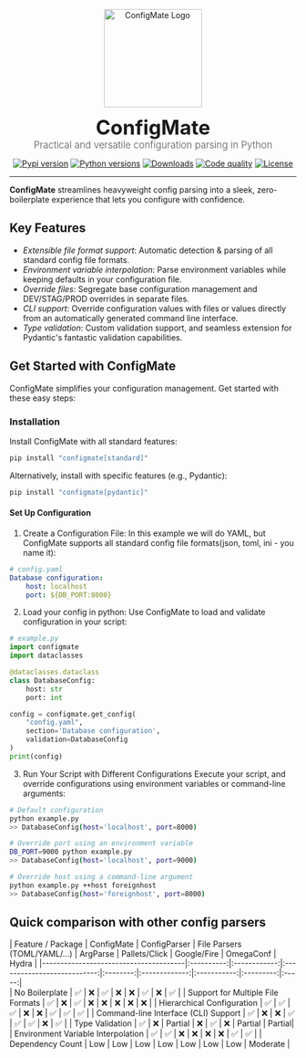 <p align="center">
    <a href="#readme">
        <img alt="ConfigMate Logo" src="https://i.imgur.com/7DaKfnc.png" style="height: 172px;">
    </a>
</p>
<h1 align="center" style="font-size: 2.5em; margin: 0; padding: 0;">ConfigMate</h1>
<p align="center" style="font-size: 1.2em; font-weight: 300; color: #555; margin: 0;">
    Practical and versatile configuration parsing in Python
</p>
<p align="center">
    <a href="https://pypi.python.org/pypi/configmate"><img alt="Pypi version" src="https://img.shields.io/pypi/v/configmate.svg"></a>
    <a href="https://pypi.python.org/pypi/configmate"><img alt="Python versions" src="https://img.shields.io/badge/python-3.8%5E-blue.svg"></a>
    <a href="https://pypi.python.org/pypi/configmate"><img alt="Downloads" src="https://img.shields.io/pypi/dm/configmate"></a>
    <a href="https://app.codacy.com/gh/ArthurBook/configmate/dashboard"><img alt="Code quality" src="https://img.shields.io/codacy/grade/451b032d35a2452ea05f14d66c30c8f3.svg"></a>
    <a href="https://github.com/ArthurBook/configmate/blob/master/LICENSE"><img alt="License" src="https://img.shields.io/github/license/ArthurBook/configmate"></a>
</p>

***

**ConfigMate** streamlines heavyweight config parsing into a sleek, zero-boilerplate experience that lets you configure with confidence.

## Key Features

* *Extensible file format support*: Automatic detection & parsing of all standard config file formats.
* *Environment variable interpolation*: Parse environment variables while keeping defaults in your configuration file.
* *Override files*: Segregate base configuration management and DEV/STAG/PROD overrides in separate files.
* *CLI support*: Override configuration values with files or values directly from an automatically generated command line interface.
* *Type validation*: Custom validation support, and seamless extension for Pydantic's fantastic validation capabilities.

## Get Started with ConfigMate

ConfigMate simplifies your configuration management. Get started with these easy steps:

### Installation

Install ConfigMate with all standard features:

```bash
pip install "configmate[standard]"
```

Alternatively, install with specific features (e.g., Pydantic):

```bash
pip install "configmate[pydantic]"
```

#### Set Up Configuration

1. Create a Configuration File:
   In this example we will do YAML, but ConfigMate supports all standard config file formats(json, toml, ini - you name it):

```yaml
# config.yaml
Database configuration:
    host: localhost
    port: ${DB_PORT:8000}
```

2. Load your config in python:
   Use ConfigMate to load and validate configuration in your script:

```python
# example.py
import configmate
import dataclasses

@dataclasses.dataclass
class DatabaseConfig:
    host: str
    port: int

config = configmate.get_config(
    "config.yaml", 
    section='Database configuration', 
    validation=DatabaseConfig
)
print(config)
```

3. Run Your Script with Different Configurations
   Execute your script, and override configurations using environment variables or command-line arguments:

```bash
# Default configuration
python example.py 
>> DatabaseConfig(host='localhost', port=8000)

# Override port using an environment variable
DB_PORT=9000 python example.py
>> DatabaseConfig(host='localhost', port=9000)

# Override host using a command-line argument
python example.py ++host foreignhost
>> DatabaseConfig(host='foreignhost', port=8000)
```

## Quick comparison with other config parsers

| Feature / Package                     | ConfigMate | ConfigParser | File Parsers (TOML/YAML/...) | ArgParse | Pallets/Click | Google/Fire | OmegaConf | Hydra |
|---------------------------------------|:----------:|:------------:|:---------------------------:|:--------:|:-------------:|:-----------:|:---------:|:-----:|\
| No Boilerplate                        |     ✅     |      ❌      |              ✅             |    ❌    |      ❌       |     ✅      |    ❌     |  ✅   |
| Support for Multiple File Formats     |     ✅     |      ❌      |              ✅             |    ❌    |      ❌       |     ❌      |    ❌     |  ❌   |
| Hierarchical Configuration            |     ✅     |      ✅      |              ✅             |    ❌    |      ❌       |     ✅      |    ✅     |  ✅   |
| Command-line Interface (CLI) Support  |     ✅     |      ❌      |              ❌             |    ✅    |      ✅       |     ✅      |    ❌     |  ✅   |
| Type Validation                       |     ✅     |      ❌      |          Partial            |    ❌    |      ✅       |     ❌      |  Partial  | Partial|
| Environment Variable Interpolation    |     ✅     |      ✅      |              ❌             |    ❌    |      ❌       |     ❌      |    ✅     |  ✅   |
| Dependency Count                      |     Low    |      Low     |            Low              |    Low   |      Low      |     Low     |    Low    | Moderate |
